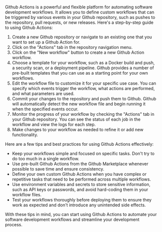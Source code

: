 Github Actions is a powerful and flexible platform for automating software development workflows. It allows you to define custom workflows that can be triggered by various events in your Github repository, such as pushes to the repository, pull requests, or new releases. Here's a step-by-step guide to using Github Actions:

1. Create a new Github repository or navigate to an existing one that you want to set up a Github Action for.
2. Click on the "Actions" tab in the repository navigation menu.
3. Click on the "New workflow" button to create a new Github Action workflow.
4. Choose a template for your workflow, such as a Docker build and push, a security scan, or a deployment pipeline. Github provides a number of pre-built templates that you can use as a starting point for your own workflows.
5. Edit the workflow file to customize it for your specific use case. You can specify which events trigger the workflow, what actions are performed, and what parameters are used.
6. Commit your changes to the repository and push them to Github. Github will automatically detect the new workflow file and begin running it when the specified events occur.
7. Monitor the progress of your workflow by checking the "Actions" tab in your Github repository. You can see the status of each job in the workflow and view the logs for each step.
8. Make changes to your workflow as needed to refine it or add new functionality.

Here are a few tips and best practices for using Github Actions effectively:

- Keep your workflows simple and focused on specific tasks. Don't try to do too much in a single workflow.
- Use pre-built Github Actions from the Github Marketplace whenever possible to save time and ensure consistency.
- Define your own custom Github Actions when you have complex or repetitive tasks that need to be performed across multiple workflows.
- Use environment variables and secrets to store sensitive information, such as API keys or passwords, and avoid hard-coding them in your workflow files.
- Test your workflows thoroughly before deploying them to ensure they work as expected and don't introduce any unintended side effects.

With these tips in mind, you can start using Github Actions to automate your software development workflows and streamline your development process.
